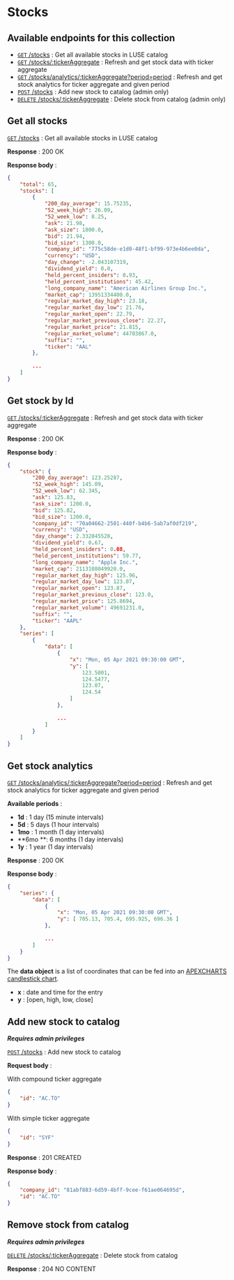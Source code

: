 # Stocks

## Available endpoints for this collection
- [`GET` /stocks](#Get-all-stocks) : Get all available stocks in LUSE catalog
- [`GET` /stocks/:tickerAggregate](#Get-stock-by-ticker-aggregate) : Refresh and get stock data with ticker aggregate 
- [`GET` /stocks/analytics/:tickerAggregate?period=period](#Get-stock-analytics) : Refresh and get stock analytics for ticker aggregate and given period
- [`POST` /stocks](#Add-new-stock-to-catalog) : Add new stock to catalog (admin only)
- [`DELETE` /stocks/:tickerAggregate](#Remove-stock-from-catalog) : Delete stock from catalog (admin only)



## Get all stocks
[`GET` /stocks](#Get-all-stocks) : Get all available stocks in LUSE catalog

**Response** : 200 OK

**Response body** : 

```json
{
    "total": 65,
    "stocks": [
        {
            "200_day_average": 15.75235,
            "52_week_high": 26.09,
            "52_week_low": 8.25,
            "ask": 21.98,
            "ask_size": 1800.0,
            "bid": 21.94,
            "bid_size": 1300.0,
            "company_id": "775c58de-e1d0-48f1-bf99-973e4b6ee0da",
            "currency": "USD",
            "day_change": -2.043107319,
            "dividend_yield": 0.0,
            "held_percent_insiders": 0.93,
            "held_percent_institutions": 45.42,
            "long_company_name": "American Airlines Group Inc.",
            "market_cap": 13951334400.0,
            "regular_market_day_high": 23.18,
            "regular_market_day_low": 21.76,
            "regular_market_open": 22.79,
            "regular_market_previous_close": 22.27,
            "regular_market_price": 21.815,
            "regular_market_volume": 44703867.0,
            "suffix": "",
            "ticker": "AAL"
        },
        
        ...
    ]
}
```



## Get stock by Id

[`GET` /stocks/:tickerAggregate](#Get-stock-by-ticker-aggregate) : Refresh and get stock data with ticker aggregate 

**Response** : 200 OK

**Response body** : 

```json
{
    "stock": {
        "200_day_average": 123.25287,
        "52_week_high": 145.09,
        "52_week_low": 62.345,
        "ask": 125.83,
        "ask_size": 1200.0,
        "bid": 125.82,
        "bid_size": 1200.0,
        "company_id": "70a04662-2501-440f-b4b6-5ab7af0df219",
        "currency": "USD",
        "day_change": 2.332845528,
        "dividend_yield": 0.67,
        "held_percent_insiders": 0.08,
        "held_percent_institutions": 59.77,
        "long_company_name": "Apple Inc.",
        "market_cap": 2113108049920.0,
        "regular_market_day_high": 125.96,
        "regular_market_day_low": 123.07,
        "regular_market_open": 123.87,
        "regular_market_previous_close": 123.0,
        "regular_market_price": 125.8694,
        "regular_market_volume": 49691231.0,
        "suffix": "",
        "ticker": "AAPL"
    },
    "series": [
        {
            "data": [
                {
                    "x": "Mon, 05 Apr 2021 09:30:00 GMT",
                    "y": [
                        123.5001,
                        124.5477,
                        123.07,
                        124.54
                    ]
                },
                
                ...
            ]
        }
    ]
}
```



## Get stock analytics

[`GET` /stocks/analytics/:tickerAggregate?period=period](#Get-stock-analytics) : Refresh and get stock analytics for ticker aggregate and given period

**Available periods** :

- **1d** : 1 day (15 minute intervals)
- **5d** : 5 days (1 hour intervals)
- **1mo** : 1 month (1 day intervals)
- **6mo **: 6 months (1 day intervals)
- **1y** : 1 year (1 day intervals)

**Response** : 200 OK

**Response body** : 

```json
{
    "series": {
        "data": [
            {
                "x": "Mon, 05 Apr 2021 09:30:00 GMT",
                "y": [ 705.13, 705.4, 695.925, 696.36 ]
            },
           
            ...
        ]
    }
}
```

The **data object** is a list of coordinates that can be fed into an [APEXCHARTS candlestick chart](https://apexcharts.com/docs/chart-types/candlestick/). 

- **x** : date and time for the entry
- **y** : [open, high, low, close]



##  Add new stock to catalog

***Requires admin privileges***

[`POST` /stocks](#Add-new-stock-to-catalog) : Add new stock to catalog

**Request body** : 

With compound ticker aggregate

```json
{
    "id": "AC.TO"
}
```

With simple ticker aggregate

```json
{
    "id": "SYF"
}
```

**Response** : 201 CREATED

**Response body** : 

```json
{
    "company_id": "81abf883-6d59-4bff-9cee-f61ae064695d",
    "id": "AC.TO"
}
```



## Remove stock from catalog

***Requires admin privileges***

[`DELETE` /stocks/:tickerAggregate](#Remove-stock-from-catalog) : Delete stock from catalog

**Response** : 204 NO CONTENT